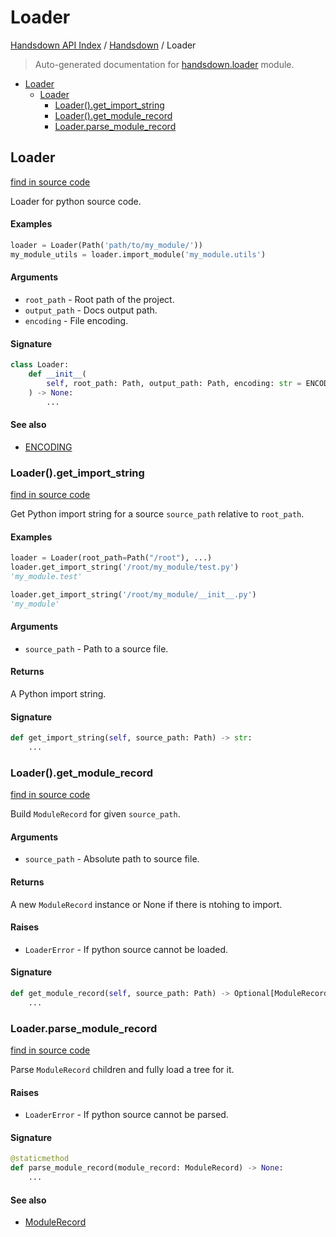 # Loader

[Handsdown API Index](../README.md#handsdown-api-index) /
[Handsdown](./index.md#handsdown) /
Loader

> Auto-generated documentation for [handsdown.loader](https://github.com/vemel/handsdown/blob/main/handsdown/loader.py) module.

- [Loader](#loader)
  - [Loader](#loader-1)
    - [Loader().get_import_string](#loader()get_import_string)
    - [Loader().get_module_record](#loader()get_module_record)
    - [Loader.parse_module_record](#loaderparse_module_record)

## Loader

[find in source code](https://github.com/vemel/handsdown/blob/main/handsdown/loader.py#L17)

Loader for python source code.

#### Examples

```python
loader = Loader(Path('path/to/my_module/'))
my_module_utils = loader.import_module('my_module.utils')
```

#### Arguments

- `root_path` - Root path of the project.
- `output_path` - Docs output path.
- `encoding` - File encoding.

#### Signature

```python
class Loader:
    def __init__(
        self, root_path: Path, output_path: Path, encoding: str = ENCODING
    ) -> None:
        ...
```

#### See also

- [ENCODING](./constants.md#encoding)

### Loader().get_import_string

[find in source code](https://github.com/vemel/handsdown/blob/main/handsdown/loader.py#L124)

Get Python import string for a source `source_path` relative to `root_path`.

#### Examples

```python
loader = Loader(root_path=Path("/root"), ...)
loader.get_import_string('/root/my_module/test.py')
'my_module.test'

loader.get_import_string('/root/my_module/__init__.py')
'my_module'
```

#### Arguments

- `source_path` - Path to a source file.

#### Returns

A Python import string.

#### Signature

```python
def get_import_string(self, source_path: Path) -> str:
    ...
```

### Loader().get_module_record

[find in source code](https://github.com/vemel/handsdown/blob/main/handsdown/loader.py#L59)

Build `ModuleRecord` for given `source_path`.

#### Arguments

- `source_path` - Absolute path to source file.

#### Returns

A new `ModuleRecord` instance or None if there is ntohing to import.

#### Raises

- `LoaderError` - If python source cannot be loaded.

#### Signature

```python
def get_module_record(self, source_path: Path) -> Optional[ModuleRecord]:
    ...
```

### Loader.parse_module_record

[find in source code](https://github.com/vemel/handsdown/blob/main/handsdown/loader.py#L109)

Parse `ModuleRecord` children and fully load a tree for it.

#### Raises

- `LoaderError` - If python source cannot be parsed.

#### Signature

```python
@staticmethod
def parse_module_record(module_record: ModuleRecord) -> None:
    ...
```

#### See also

- [ModuleRecord](ast_parser/node_records/module_record.md#modulerecord)


